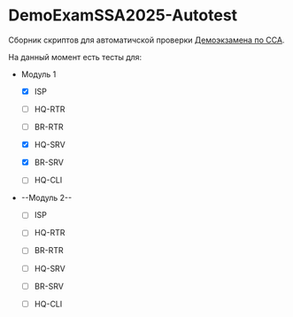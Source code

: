 # DemoExamSSA2025-Autotest

Сборник скриптов для автоматичской проверки [Демоэкзамена по ССА](https://github.com/MemoryOfGood/DemoExamSSA2025/tree/main).

На данный момент есть тесты для:
- Модуль 1

    - [x] ISP

    - [ ] HQ-RTR

    - [ ] BR-RTR

    - [x] HQ-SRV

    - [x] BR-SRV

    - [ ] HQ-CLI

- --Модуль 2--

    - [ ] ISP

    - [ ] HQ-RTR

    - [ ] BR-RTR

    - [ ] HQ-SRV

    - [ ] BR-SRV

    - [ ] HQ-CLI
